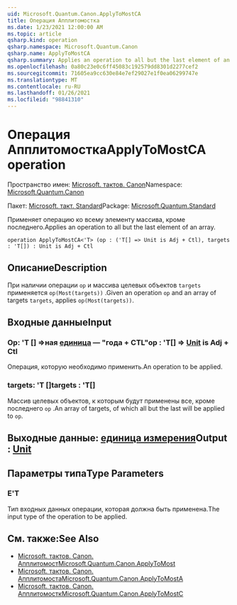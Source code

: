 ```yaml
---
uid: Microsoft.Quantum.Canon.ApplyToMostCA
title: Операция Апплитомостка
ms.date: 1/23/2021 12:00:00 AM
ms.topic: article
qsharp.kind: operation
qsharp.namespace: Microsoft.Quantum.Canon
qsharp.name: ApplyToMostCA
qsharp.summary: Applies an operation to all but the last element of an array.
ms.openlocfilehash: 0a80c23e0c6ff45083c192579dd8301d2277cef2
ms.sourcegitcommit: 71605ea9cc630e84e7ef29027e1f0ea06299747e
ms.translationtype: MT
ms.contentlocale: ru-RU
ms.lasthandoff: 01/26/2021
ms.locfileid: "98841310"
---
```

# <a name="applytomostca-operation"></a><span data-ttu-id="bc8b1-102">Операция Апплитомостка</span><span class="sxs-lookup"><span data-stu-id="bc8b1-102">ApplyToMostCA operation</span></span>

<span data-ttu-id="bc8b1-103">Пространство имен: [Microsoft. тактов. Canon](xref:Microsoft.Quantum.Canon)</span><span class="sxs-lookup"><span data-stu-id="bc8b1-103">Namespace: [Microsoft.Quantum.Canon](xref:Microsoft.Quantum.Canon)</span></span>

<span data-ttu-id="bc8b1-104">Пакет: [Microsoft. такт. Standard](https://nuget.org/packages/Microsoft.Quantum.Standard)</span><span class="sxs-lookup"><span data-stu-id="bc8b1-104">Package: [Microsoft.Quantum.Standard](https://nuget.org/packages/Microsoft.Quantum.Standard)</span></span>


<span data-ttu-id="bc8b1-105">Применяет операцию ко всему элементу массива, кроме последнего.</span><span class="sxs-lookup"><span data-stu-id="bc8b1-105">Applies an operation to all but the last element of an array.</span></span>

```qsharp
operation ApplyToMostCA<'T> (op : ('T[] => Unit is Adj + Ctl), targets : 'T[]) : Unit is Adj + Ctl
```


## <a name="description"></a><span data-ttu-id="bc8b1-106">Описание</span><span class="sxs-lookup"><span data-stu-id="bc8b1-106">Description</span></span>

<span data-ttu-id="bc8b1-107">При наличии операции `op` и массива целевых объектов `targets` применяется `op(Most(targets))` .</span><span class="sxs-lookup"><span data-stu-id="bc8b1-107">Given an operation `op` and an array of targets `targets`, applies `op(Most(targets))`.</span></span>

## <a name="input"></a><span data-ttu-id="bc8b1-108">Входные данные</span><span class="sxs-lookup"><span data-stu-id="bc8b1-108">Input</span></span>

### <a name="op--t--unit--is-adj--ctl"></a><span data-ttu-id="bc8b1-109">Op: 'T [] =>ная [единица](xref:microsoft.quantum.lang-ref.unit)  — "года + CTL"</span><span class="sxs-lookup"><span data-stu-id="bc8b1-109">op : 'T[] => [Unit](xref:microsoft.quantum.lang-ref.unit)  is Adj + Ctl</span></span>

<span data-ttu-id="bc8b1-110">Операция, которую необходимо применить.</span><span class="sxs-lookup"><span data-stu-id="bc8b1-110">An operation to be applied.</span></span>


### <a name="targets--t"></a><span data-ttu-id="bc8b1-111">targets: 'T []</span><span class="sxs-lookup"><span data-stu-id="bc8b1-111">targets : 'T[]</span></span>

<span data-ttu-id="bc8b1-112">Массив целевых объектов, к которым будут применены все, кроме последнего `op` .</span><span class="sxs-lookup"><span data-stu-id="bc8b1-112">An array of targets, of which all but the last will be applied to `op`.</span></span>



## <a name="output--unit"></a><span data-ttu-id="bc8b1-113">Выходные данные: [единица измерения](xref:microsoft.quantum.lang-ref.unit)</span><span class="sxs-lookup"><span data-stu-id="bc8b1-113">Output : [Unit](xref:microsoft.quantum.lang-ref.unit)</span></span>



## <a name="type-parameters"></a><span data-ttu-id="bc8b1-114">Параметры типа</span><span class="sxs-lookup"><span data-stu-id="bc8b1-114">Type Parameters</span></span>

### <a name="t"></a><span data-ttu-id="bc8b1-115">Е</span><span class="sxs-lookup"><span data-stu-id="bc8b1-115">'T</span></span>

<span data-ttu-id="bc8b1-116">Тип входных данных операции, которая должна быть применена.</span><span class="sxs-lookup"><span data-stu-id="bc8b1-116">The input type of the operation to be applied.</span></span>

## <a name="see-also"></a><span data-ttu-id="bc8b1-117">См. также:</span><span class="sxs-lookup"><span data-stu-id="bc8b1-117">See Also</span></span>

- [<span data-ttu-id="bc8b1-118">Microsoft. тактов. Canon. Апплитомост</span><span class="sxs-lookup"><span data-stu-id="bc8b1-118">Microsoft.Quantum.Canon.ApplyToMost</span></span>](xref:Microsoft.Quantum.Canon.ApplyToMost)
- [<span data-ttu-id="bc8b1-119">Microsoft. тактов. Canon. Апплитомоста</span><span class="sxs-lookup"><span data-stu-id="bc8b1-119">Microsoft.Quantum.Canon.ApplyToMostA</span></span>](xref:Microsoft.Quantum.Canon.ApplyToMostA)
- [<span data-ttu-id="bc8b1-120">Microsoft. тактов. Canon. Апплитомостк</span><span class="sxs-lookup"><span data-stu-id="bc8b1-120">Microsoft.Quantum.Canon.ApplyToMostC</span></span>](xref:Microsoft.Quantum.Canon.ApplyToMostC)